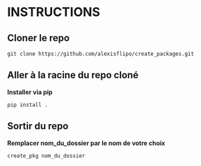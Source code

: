 # INSTRUCTIONS
## Cloner le repo 
`git clone https://github.com/alexisflipo/create_packages.git`

## Aller à la racine du repo cloné 

**Installer via pip**

`pip install .`

## Sortir du repo

**Remplacer nom_du_dossier par le nom de votre choix**

`create_pkg nom_du_dossier`

